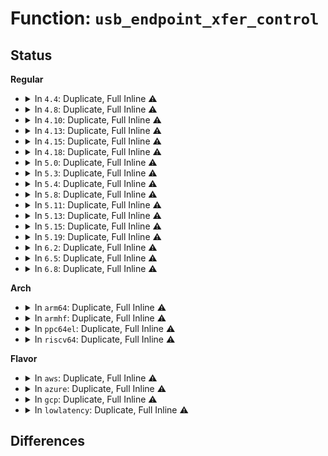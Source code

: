 # Function: <code>usb_endpoint_xfer_control</code>

## Status
<b>Regular</b>
<ul>
<li>
<details>
<summary>In <code>4.4</code>: Duplicate, Full Inline ⚠️</summary>

**Collision:** Static Duplication

**Inline:** Full

**Transformation:** False

**Instances:**

```
In drivers/usb/core/hcd.c (0)
Location: include/uapi/linux/usb/ch9.h:486
Inline: True
```
```
In drivers/usb/core/message.c (ffffffff816126f0)
Location: include/uapi/linux/usb/ch9.h:486
Inline: True
Inline callers:
  - drivers/usb/core/message.c:usb_enable_endpoint
```
```
In drivers/usb/core/config.c (0)
Location: include/uapi/linux/usb/ch9.h:486
Inline: True
```
```
In drivers/usb/core/endpoint.c (0)
Location: include/uapi/linux/usb/ch9.h:486
Inline: True
```
```
In drivers/usb/core/devio.c (0)
Location: include/uapi/linux/usb/ch9.h:486
Inline: True
```
```
In drivers/usb/host/xhci.c (0)
Location: include/uapi/linux/usb/ch9.h:486
Inline: True
```
```
In drivers/usb/host/xhci-mem.c (0)
Location: include/uapi/linux/usb/ch9.h:486
Inline: True
```
```
In drivers/usb/host/xhci-ring.c (0)
Location: include/uapi/linux/usb/ch9.h:486
Inline: True
```
</details>
</li>
<li>
<details>
<summary>In <code>4.8</code>: Duplicate, Full Inline ⚠️</summary>

**Collision:** Static Duplication

**Inline:** Full

**Transformation:** False

**Instances:**

```
In drivers/usb/core/hcd.c (0)
Location: include/uapi/linux/usb/ch9.h:509
Inline: True
```
```
In drivers/usb/core/message.c (ffffffff81672690)
Location: include/uapi/linux/usb/ch9.h:509
Inline: True
Inline callers:
  - drivers/usb/core/message.c:usb_enable_endpoint
```
```
In drivers/usb/core/config.c (0)
Location: include/uapi/linux/usb/ch9.h:509
Inline: True
```
```
In drivers/usb/core/endpoint.c (0)
Location: include/uapi/linux/usb/ch9.h:509
Inline: True
```
```
In drivers/usb/core/devio.c (0)
Location: include/uapi/linux/usb/ch9.h:509
Inline: True
```
```
In drivers/usb/host/xhci.c (0)
Location: include/uapi/linux/usb/ch9.h:509
Inline: True
```
```
In drivers/usb/host/xhci-mem.c (0)
Location: include/uapi/linux/usb/ch9.h:509
Inline: True
```
```
In drivers/usb/host/xhci-ring.c (0)
Location: include/uapi/linux/usb/ch9.h:509
Inline: True
```
</details>
</li>
<li>
<details>
<summary>In <code>4.10</code>: Duplicate, Full Inline ⚠️</summary>

**Collision:** Static Duplication

**Inline:** Full

**Transformation:** False

**Instances:**

```
In drivers/usb/core/hcd.c (0)
Location: include/uapi/linux/usb/ch9.h:515
Inline: True
```
```
In drivers/usb/core/message.c (ffffffff816a0340)
Location: include/uapi/linux/usb/ch9.h:515
Inline: True
Inline callers:
  - drivers/usb/core/message.c:usb_enable_endpoint
```
```
In drivers/usb/core/config.c (0)
Location: include/uapi/linux/usb/ch9.h:515
Inline: True
```
```
In drivers/usb/core/endpoint.c (0)
Location: include/uapi/linux/usb/ch9.h:515
Inline: True
```
```
In drivers/usb/core/devio.c (0)
Location: include/uapi/linux/usb/ch9.h:515
Inline: True
```
```
In drivers/usb/host/xhci.c (0)
Location: include/uapi/linux/usb/ch9.h:515
Inline: True
```
```
In drivers/usb/host/xhci-mem.c (0)
Location: include/uapi/linux/usb/ch9.h:515
Inline: True
```
```
In drivers/usb/host/xhci-ring.c (0)
Location: include/uapi/linux/usb/ch9.h:515
Inline: True
```
</details>
</li>
<li>
<details>
<summary>In <code>4.13</code>: Duplicate, Full Inline ⚠️</summary>

**Collision:** Static Duplication

**Inline:** Full

**Transformation:** False

**Instances:**

```
In drivers/usb/core/hcd.c (0)
Location: include/uapi/linux/usb/ch9.h:516
Inline: True
```
```
In drivers/usb/core/message.c (ffffffff816b5510)
Location: include/uapi/linux/usb/ch9.h:516
Inline: True
Inline callers:
  - drivers/usb/core/message.c:usb_enable_endpoint
```
```
In drivers/usb/core/config.c (0)
Location: include/uapi/linux/usb/ch9.h:516
Inline: True
```
```
In drivers/usb/core/endpoint.c (0)
Location: include/uapi/linux/usb/ch9.h:516
Inline: True
```
```
In drivers/usb/core/devio.c (0)
Location: include/uapi/linux/usb/ch9.h:516
Inline: True
```
```
In drivers/usb/host/xhci.c (0)
Location: include/uapi/linux/usb/ch9.h:516
Inline: True
```
```
In drivers/usb/host/xhci-mem.c (0)
Location: include/uapi/linux/usb/ch9.h:516
Inline: True
```
```
In drivers/usb/host/xhci-ring.c (0)
Location: include/uapi/linux/usb/ch9.h:516
Inline: True
```
</details>
</li>
<li>
<details>
<summary>In <code>4.15</code>: Duplicate, Full Inline ⚠️</summary>

**Collision:** Static Duplication

**Inline:** Full

**Transformation:** False

**Instances:**

```
In drivers/usb/core/hcd.c (0)
Location: include/uapi/linux/usb/ch9.h:521
Inline: True
```
```
In drivers/usb/core/message.c (ffffffff81720da0)
Location: include/uapi/linux/usb/ch9.h:521
Inline: True
Inline callers:
  - drivers/usb/core/message.c:usb_enable_endpoint
```
```
In drivers/usb/core/config.c (0)
Location: include/uapi/linux/usb/ch9.h:521
Inline: True
```
```
In drivers/usb/core/endpoint.c (0)
Location: include/uapi/linux/usb/ch9.h:521
Inline: True
```
```
In drivers/usb/core/devio.c (0)
Location: include/uapi/linux/usb/ch9.h:521
Inline: True
```
```
In drivers/usb/host/xhci.c (0)
Location: include/uapi/linux/usb/ch9.h:521
Inline: True
```
```
In drivers/usb/host/xhci-mem.c (0)
Location: include/uapi/linux/usb/ch9.h:521
Inline: True
```
```
In drivers/usb/host/xhci-ring.c (0)
Location: include/uapi/linux/usb/ch9.h:521
Inline: True
```
</details>
</li>
<li>
<details>
<summary>In <code>4.18</code>: Duplicate, Full Inline ⚠️</summary>

**Collision:** Static Duplication

**Inline:** Full

**Transformation:** False

**Instances:**

```
In drivers/usb/core/hcd.c (0)
Location: include/uapi/linux/usb/ch9.h:521
Inline: True
```
```
In drivers/usb/core/message.c (ffffffff8175fbb7)
Location: include/uapi/linux/usb/ch9.h:521
Inline: True
Inline callers:
  - drivers/usb/core/message.c:usb_enable_endpoint
```
```
In drivers/usb/core/config.c (0)
Location: include/uapi/linux/usb/ch9.h:521
Inline: True
```
```
In drivers/usb/core/endpoint.c (0)
Location: include/uapi/linux/usb/ch9.h:521
Inline: True
```
```
In drivers/usb/core/devio.c (0)
Location: include/uapi/linux/usb/ch9.h:521
Inline: True
```
```
In drivers/usb/host/xhci.c (0)
Location: include/uapi/linux/usb/ch9.h:521
Inline: True
```
```
In drivers/usb/host/xhci-mem.c (0)
Location: include/uapi/linux/usb/ch9.h:521
Inline: True
```
```
In drivers/usb/host/xhci-ring.c (0)
Location: include/uapi/linux/usb/ch9.h:521
Inline: True
```
</details>
</li>
<li>
<details>
<summary>In <code>5.0</code>: Duplicate, Full Inline ⚠️</summary>

**Collision:** Static Duplication

**Inline:** Full

**Transformation:** False

**Instances:**

```
In drivers/usb/core/hcd.c (0)
Location: include/uapi/linux/usb/ch9.h:521
Inline: True
```
```
In drivers/usb/core/message.c (ffffffff81784177)
Location: include/uapi/linux/usb/ch9.h:521
Inline: True
Inline callers:
  - drivers/usb/core/message.c:usb_enable_endpoint
```
```
In drivers/usb/core/config.c (0)
Location: include/uapi/linux/usb/ch9.h:521
Inline: True
```
```
In drivers/usb/core/endpoint.c (0)
Location: include/uapi/linux/usb/ch9.h:521
Inline: True
```
```
In drivers/usb/core/devio.c (0)
Location: include/uapi/linux/usb/ch9.h:521
Inline: True
```
```
In drivers/usb/host/xhci.c (0)
Location: include/uapi/linux/usb/ch9.h:521
Inline: True
```
```
In drivers/usb/host/xhci-mem.c (0)
Location: include/uapi/linux/usb/ch9.h:521
Inline: True
```
```
In drivers/usb/host/xhci-ring.c (0)
Location: include/uapi/linux/usb/ch9.h:521
Inline: True
```
</details>
</li>
<li>
<details>
<summary>In <code>5.3</code>: Duplicate, Full Inline ⚠️</summary>

**Collision:** Static Duplication

**Inline:** Full

**Transformation:** False

**Instances:**

```
In drivers/usb/core/hcd.c (0)
Location: include/uapi/linux/usb/ch9.h:521
Inline: True
```
```
In drivers/usb/core/message.c (ffffffff817c24b7)
Location: include/uapi/linux/usb/ch9.h:521
Inline: True
Inline callers:
  - drivers/usb/core/message.c:usb_enable_endpoint
```
```
In drivers/usb/core/config.c (0)
Location: include/uapi/linux/usb/ch9.h:521
Inline: True
```
```
In drivers/usb/core/endpoint.c (0)
Location: include/uapi/linux/usb/ch9.h:521
Inline: True
```
```
In drivers/usb/core/devio.c (0)
Location: include/uapi/linux/usb/ch9.h:521
Inline: True
```
```
In drivers/usb/host/xhci.c (0)
Location: include/uapi/linux/usb/ch9.h:521
Inline: True
```
```
In drivers/usb/host/xhci-mem.c (0)
Location: include/uapi/linux/usb/ch9.h:521
Inline: True
```
```
In drivers/usb/host/xhci-ring.c (0)
Location: include/uapi/linux/usb/ch9.h:521
Inline: True
```
</details>
</li>
<li>
<details>
<summary>In <code>5.4</code>: Duplicate, Full Inline ⚠️</summary>

**Collision:** Static Duplication

**Inline:** Full

**Transformation:** False

**Instances:**

```
In drivers/usb/core/hcd.c (0)
Location: include/uapi/linux/usb/ch9.h:521
Inline: True
```
```
In drivers/usb/core/message.c (ffffffff817f2e37)
Location: include/uapi/linux/usb/ch9.h:521
Inline: True
Inline callers:
  - drivers/usb/core/message.c:usb_enable_endpoint
```
```
In drivers/usb/core/config.c (0)
Location: include/uapi/linux/usb/ch9.h:521
Inline: True
```
```
In drivers/usb/core/endpoint.c (0)
Location: include/uapi/linux/usb/ch9.h:521
Inline: True
```
```
In drivers/usb/core/devio.c (0)
Location: include/uapi/linux/usb/ch9.h:521
Inline: True
```
```
In drivers/usb/host/xhci.c (0)
Location: include/uapi/linux/usb/ch9.h:521
Inline: True
```
```
In drivers/usb/host/xhci-mem.c (0)
Location: include/uapi/linux/usb/ch9.h:521
Inline: True
```
```
In drivers/usb/host/xhci-ring.c (0)
Location: include/uapi/linux/usb/ch9.h:521
Inline: True
```
</details>
</li>
<li>
<details>
<summary>In <code>5.8</code>: Duplicate, Full Inline ⚠️</summary>

**Collision:** Static Duplication

**Inline:** Full

**Transformation:** False

**Instances:**

```
In drivers/usb/core/hcd.c (ffffffff818be774)
Location: include/uapi/linux/usb/ch9.h:521
Inline: True
Inline callers:
  - drivers/usb/core/hcd.c:usb_hcd_reset_endpoint
  - drivers/usb/core/hcd.c:usb_hcd_map_urb_for_dma
```
```
In drivers/usb/core/message.c (ffffffff818c2983)
Location: include/uapi/linux/usb/ch9.h:521
Inline: True
Inline callers:
  - drivers/usb/core/message.c:usb_enable_interface
```
```
In drivers/usb/core/config.c (ffffffff818c617d)
Location: include/uapi/linux/usb/ch9.h:521
Inline: True
Inline callers:
  - drivers/usb/core/config.c:config_endpoint_is_duplicate
  - drivers/usb/core/config.c:config_endpoint_is_duplicate
  - drivers/usb/core/config.c:usb_parse_ss_endpoint_companion
  - drivers/usb/core/config.c:usb_parse_ss_endpoint_companion
```
```
In drivers/usb/core/endpoint.c (ffffffff818ca5e7)
Location: include/uapi/linux/usb/ch9.h:521
Inline: True
Inline callers:
  - drivers/usb/core/endpoint.c:direction_show
```
```
In drivers/usb/core/devio.c (ffffffff818cc96d)
Location: include/uapi/linux/usb/ch9.h:521
Inline: True
Inline callers:
  - drivers/usb/core/devio.c:proc_do_submiturb
```
```
In drivers/usb/host/xhci.c (ffffffff819058dc)
Location: include/uapi/linux/usb/ch9.h:521
Inline: True
Inline callers:
  - drivers/usb/host/xhci.c:xhci_clear_tt_buffer_complete
  - drivers/usb/host/xhci.c:xhci_free_streams
  - drivers/usb/host/xhci.c:xhci_free_streams
  - drivers/usb/host/xhci.c:xhci_free_streams
  - drivers/usb/host/xhci.c:xhci_alloc_streams
  - drivers/usb/host/xhci.c:xhci_alloc_streams
  - drivers/usb/host/xhci.c:xhci_alloc_streams
  - drivers/usb/host/xhci.c:xhci_alloc_streams
  - drivers/usb/host/xhci.c:xhci_alloc_streams
  - drivers/usb/host/xhci.c:xhci_calculate_streams_and_bitmask
  - drivers/usb/host/xhci.c:xhci_calculate_streams_and_bitmask
  - drivers/usb/host/xhci.c:xhci_endpoint_reset
  - drivers/usb/host/xhci.c:xhci_endpoint_disable
  - drivers/usb/host/xhci.c:xhci_urb_dequeue
  - drivers/usb/host/xhci.c:xhci_urb_enqueue
  - drivers/usb/host/xhci.c:xhci_urb_enqueue
```
```
In drivers/usb/host/xhci-mem.c (0)
Location: include/uapi/linux/usb/ch9.h:521
Inline: True
```
```
In drivers/usb/host/xhci-ring.c (ffffffff81914550)
Location: include/uapi/linux/usb/ch9.h:521
Inline: True
Inline callers:
  - drivers/usb/host/xhci-ring.c:handle_tx_event
```
</details>
</li>
<li>
<details>
<summary>In <code>5.11</code>: Duplicate, Full Inline ⚠️</summary>

**Collision:** Static Duplication

**Inline:** Full

**Transformation:** False

**Instances:**

```
In drivers/usb/core/hcd.c (ffffffff818cb374)
Location: include/uapi/linux/usb/ch9.h:528
Inline: True
Inline callers:
  - drivers/usb/core/hcd.c:usb_hcd_reset_endpoint
  - drivers/usb/core/hcd.c:usb_hcd_map_urb_for_dma
```
```
In drivers/usb/core/message.c (ffffffff818ceca3)
Location: include/uapi/linux/usb/ch9.h:528
Inline: True
Inline callers:
  - drivers/usb/core/message.c:usb_enable_interface
```
```
In drivers/usb/core/config.c (ffffffff818d1ddd)
Location: include/uapi/linux/usb/ch9.h:528
Inline: True
Inline callers:
  - drivers/usb/core/config.c:config_endpoint_is_duplicate
  - drivers/usb/core/config.c:config_endpoint_is_duplicate
  - drivers/usb/core/config.c:usb_parse_ss_endpoint_companion
  - drivers/usb/core/config.c:usb_parse_ss_endpoint_companion
```
```
In drivers/usb/core/endpoint.c (ffffffff818d56f7)
Location: include/uapi/linux/usb/ch9.h:528
Inline: True
Inline callers:
  - drivers/usb/core/endpoint.c:direction_show
```
```
In drivers/usb/core/devio.c (ffffffff818d7b4f)
Location: include/uapi/linux/usb/ch9.h:528
Inline: True
Inline callers:
  - drivers/usb/core/devio.c:proc_do_submiturb
```
```
In drivers/usb/host/xhci.c (ffffffff8190e0dc)
Location: include/uapi/linux/usb/ch9.h:528
Inline: True
Inline callers:
  - drivers/usb/host/xhci.c:xhci_clear_tt_buffer_complete
  - drivers/usb/host/xhci.c:xhci_free_streams
  - drivers/usb/host/xhci.c:xhci_free_streams
  - drivers/usb/host/xhci.c:xhci_free_streams
  - drivers/usb/host/xhci.c:xhci_alloc_streams
  - drivers/usb/host/xhci.c:xhci_alloc_streams
  - drivers/usb/host/xhci.c:xhci_alloc_streams
  - drivers/usb/host/xhci.c:xhci_alloc_streams
  - drivers/usb/host/xhci.c:xhci_alloc_streams
  - drivers/usb/host/xhci.c:xhci_alloc_streams
  - drivers/usb/host/xhci.c:xhci_calculate_streams_and_bitmask
  - drivers/usb/host/xhci.c:xhci_calculate_streams_and_bitmask
  - drivers/usb/host/xhci.c:xhci_endpoint_reset
  - drivers/usb/host/xhci.c:xhci_endpoint_disable
  - drivers/usb/host/xhci.c:xhci_urb_dequeue
  - drivers/usb/host/xhci.c:xhci_urb_enqueue
  - drivers/usb/host/xhci.c:xhci_urb_enqueue
```
```
In drivers/usb/host/xhci-mem.c (0)
Location: include/uapi/linux/usb/ch9.h:528
Inline: True
```
```
In drivers/usb/host/xhci-ring.c (ffffffff8191bb6e)
Location: include/uapi/linux/usb/ch9.h:528
Inline: True
Inline callers:
  - drivers/usb/host/xhci-ring.c:handle_tx_event
```
</details>
</li>
<li>
<details>
<summary>In <code>5.13</code>: Duplicate, Full Inline ⚠️</summary>

**Collision:** Static Duplication

**Inline:** Full

**Transformation:** False

**Instances:**

```
In drivers/usb/core/hcd.c (ffffffff818ae994)
Location: include/uapi/linux/usb/ch9.h:528
Inline: True
Inline callers:
  - drivers/usb/core/hcd.c:usb_hcd_reset_endpoint
  - drivers/usb/core/hcd.c:usb_hcd_map_urb_for_dma
```
```
In drivers/usb/core/message.c (ffffffff818b22d4)
Location: include/uapi/linux/usb/ch9.h:528
Inline: True
Inline callers:
  - drivers/usb/core/message.c:usb_enable_interface
```
```
In drivers/usb/core/config.c (ffffffff818b56f5)
Location: include/uapi/linux/usb/ch9.h:528
Inline: True
Inline callers:
  - drivers/usb/core/config.c:usb_parse_endpoint
  - drivers/usb/core/config.c:usb_parse_endpoint
  - drivers/usb/core/config.c:usb_parse_ss_endpoint_companion
  - drivers/usb/core/config.c:usb_parse_ss_endpoint_companion
```
```
In drivers/usb/core/endpoint.c (ffffffff818b8cb7)
Location: include/uapi/linux/usb/ch9.h:528
Inline: True
Inline callers:
  - drivers/usb/core/endpoint.c:direction_show
```
```
In drivers/usb/core/devio.c (ffffffff818baa5a)
Location: include/uapi/linux/usb/ch9.h:528
Inline: True
Inline callers:
  - drivers/usb/core/devio.c:proc_do_submiturb
```
```
In drivers/usb/host/xhci.c (ffffffff818f15dc)
Location: include/uapi/linux/usb/ch9.h:528
Inline: True
Inline callers:
  - drivers/usb/host/xhci.c:xhci_clear_tt_buffer_complete
  - drivers/usb/host/xhci.c:xhci_free_streams
  - drivers/usb/host/xhci.c:xhci_free_streams
  - drivers/usb/host/xhci.c:xhci_free_streams
  - drivers/usb/host/xhci.c:xhci_free_streams
  - drivers/usb/host/xhci.c:xhci_alloc_streams
  - drivers/usb/host/xhci.c:xhci_alloc_streams
  - drivers/usb/host/xhci.c:xhci_alloc_streams
  - drivers/usb/host/xhci.c:xhci_alloc_streams
  - drivers/usb/host/xhci.c:xhci_alloc_streams
  - drivers/usb/host/xhci.c:xhci_alloc_streams
  - drivers/usb/host/xhci.c:xhci_endpoint_reset
  - drivers/usb/host/xhci.c:xhci_endpoint_disable
  - drivers/usb/host/xhci.c:xhci_urb_dequeue
  - drivers/usb/host/xhci.c:xhci_urb_enqueue
  - drivers/usb/host/xhci.c:xhci_urb_enqueue
```
```
In drivers/usb/host/xhci-mem.c (0)
Location: include/uapi/linux/usb/ch9.h:528
Inline: True
```
```
In drivers/usb/host/xhci-ring.c (ffffffff818ff29a)
Location: include/uapi/linux/usb/ch9.h:528
Inline: True
Inline callers:
  - drivers/usb/host/xhci-ring.c:handle_tx_event
```
</details>
</li>
<li>
<details>
<summary>In <code>5.15</code>: Duplicate, Full Inline ⚠️</summary>

**Collision:** Static Duplication

**Inline:** Full

**Transformation:** False

**Instances:**

```
In drivers/usb/core/hcd.c (ffffffff81943af3)
Location: include/uapi/linux/usb/ch9.h:528
Inline: True
Inline callers:
  - drivers/usb/core/hcd.c:usb_hcd_reset_endpoint
  - drivers/usb/core/hcd.c:usb_hcd_map_urb_for_dma
```
```
In drivers/usb/core/message.c (ffffffff819475c4)
Location: include/uapi/linux/usb/ch9.h:528
Inline: True
Inline callers:
  - drivers/usb/core/message.c:usb_enable_interface
```
```
In drivers/usb/core/config.c (ffffffff8194acde)
Location: include/uapi/linux/usb/ch9.h:528
Inline: True
Inline callers:
  - drivers/usb/core/config.c:usb_parse_endpoint
  - drivers/usb/core/config.c:usb_parse_endpoint
  - drivers/usb/core/config.c:usb_parse_ss_endpoint_companion
  - drivers/usb/core/config.c:usb_parse_ss_endpoint_companion
```
```
In drivers/usb/core/endpoint.c (ffffffff8194e777)
Location: include/uapi/linux/usb/ch9.h:528
Inline: True
Inline callers:
  - drivers/usb/core/endpoint.c:direction_show
```
```
In drivers/usb/core/devio.c (ffffffff819511da)
Location: include/uapi/linux/usb/ch9.h:528
Inline: True
Inline callers:
  - drivers/usb/core/devio.c:proc_do_submiturb
```
```
In drivers/usb/host/xhci.c (ffffffff8198e52f)
Location: include/uapi/linux/usb/ch9.h:528
Inline: True
Inline callers:
  - drivers/usb/host/xhci.c:xhci_clear_tt_buffer_complete
  - drivers/usb/host/xhci.c:xhci_free_streams
  - drivers/usb/host/xhci.c:xhci_free_streams
  - drivers/usb/host/xhci.c:xhci_free_streams
  - drivers/usb/host/xhci.c:xhci_free_streams
  - drivers/usb/host/xhci.c:xhci_alloc_streams
  - drivers/usb/host/xhci.c:xhci_alloc_streams
  - drivers/usb/host/xhci.c:xhci_alloc_streams
  - drivers/usb/host/xhci.c:xhci_alloc_streams
  - drivers/usb/host/xhci.c:xhci_alloc_streams
  - drivers/usb/host/xhci.c:xhci_alloc_streams
  - drivers/usb/host/xhci.c:xhci_endpoint_reset
  - drivers/usb/host/xhci.c:xhci_endpoint_reset
  - drivers/usb/host/xhci.c:xhci_endpoint_disable
  - drivers/usb/host/xhci.c:xhci_urb_dequeue
  - drivers/usb/host/xhci.c:xhci_urb_enqueue
  - drivers/usb/host/xhci.c:xhci_urb_enqueue
```
```
In drivers/usb/host/xhci-mem.c (ffffffff819983c5)
Location: include/uapi/linux/usb/ch9.h:528
Inline: True
Inline callers:
  - drivers/usb/host/xhci-mem.c:xhci_endpoint_init
```
```
In drivers/usb/host/xhci-ring.c (ffffffff8199e928)
Location: include/uapi/linux/usb/ch9.h:528
Inline: True
Inline callers:
  - drivers/usb/host/xhci-ring.c:handle_tx_event
```
</details>
</li>
<li>
<details>
<summary>In <code>5.19</code>: Duplicate, Full Inline ⚠️</summary>

**Collision:** Static Duplication

**Inline:** Full

**Transformation:** False

**Instances:**

```
In drivers/usb/core/hcd.c (ffffffff81a9bf84)
Location: include/uapi/linux/usb/ch9.h:528
Inline: True
Inline callers:
  - drivers/usb/core/hcd.c:usb_hcd_reset_endpoint
  - drivers/usb/core/hcd.c:usb_hcd_map_urb_for_dma
```
```
In drivers/usb/core/message.c (ffffffff81a9ff04)
Location: include/uapi/linux/usb/ch9.h:528
Inline: True
Inline callers:
  - drivers/usb/core/message.c:usb_enable_interface
```
```
In drivers/usb/core/config.c (ffffffff81aa3a57)
Location: include/uapi/linux/usb/ch9.h:528
Inline: True
Inline callers:
  - drivers/usb/core/config.c:usb_parse_endpoint
  - drivers/usb/core/config.c:usb_parse_endpoint
  - drivers/usb/core/config.c:usb_parse_ss_endpoint_companion
  - drivers/usb/core/config.c:usb_parse_ss_endpoint_companion
```
```
In drivers/usb/core/endpoint.c (ffffffff81aa7767)
Location: include/uapi/linux/usb/ch9.h:528
Inline: True
Inline callers:
  - drivers/usb/core/endpoint.c:direction_show
```
```
In drivers/usb/core/devio.c (ffffffff81aaa48e)
Location: include/uapi/linux/usb/ch9.h:528
Inline: True
Inline callers:
  - drivers/usb/core/devio.c:proc_do_submiturb
```
```
In drivers/usb/host/xhci.c (ffffffff81aea97f)
Location: include/uapi/linux/usb/ch9.h:528
Inline: True
Inline callers:
  - drivers/usb/host/xhci.c:xhci_clear_tt_buffer_complete
  - drivers/usb/host/xhci.c:xhci_free_streams
  - drivers/usb/host/xhci.c:xhci_free_streams
  - drivers/usb/host/xhci.c:xhci_free_streams
  - drivers/usb/host/xhci.c:xhci_free_streams
  - drivers/usb/host/xhci.c:xhci_alloc_streams
  - drivers/usb/host/xhci.c:xhci_alloc_streams
  - drivers/usb/host/xhci.c:xhci_alloc_streams
  - drivers/usb/host/xhci.c:xhci_alloc_streams
  - drivers/usb/host/xhci.c:xhci_alloc_streams
  - drivers/usb/host/xhci.c:xhci_alloc_streams
  - drivers/usb/host/xhci.c:xhci_endpoint_reset
  - drivers/usb/host/xhci.c:xhci_endpoint_reset
  - drivers/usb/host/xhci.c:xhci_endpoint_disable
  - drivers/usb/host/xhci.c:xhci_urb_dequeue
  - drivers/usb/host/xhci.c:xhci_urb_enqueue
  - drivers/usb/host/xhci.c:xhci_urb_enqueue
```
```
In drivers/usb/host/xhci-mem.c (0)
Location: include/uapi/linux/usb/ch9.h:528
Inline: True
```
```
In drivers/usb/host/xhci-ring.c (ffffffff81afbb64)
Location: include/uapi/linux/usb/ch9.h:528
Inline: True
Inline callers:
  - drivers/usb/host/xhci-ring.c:handle_tx_event
```
</details>
</li>
<li>
<details>
<summary>In <code>6.2</code>: Duplicate, Full Inline ⚠️</summary>

**Collision:** Static Duplication

**Inline:** Full

**Transformation:** False

**Instances:**

```
In drivers/usb/core/hcd.c (ffffffff81c20e24)
Location: include/uapi/linux/usb/ch9.h:528
Inline: True
Inline callers:
  - drivers/usb/core/hcd.c:usb_hcd_reset_endpoint
  - drivers/usb/core/hcd.c:usb_hcd_map_urb_for_dma
```
```
In drivers/usb/core/message.c (ffffffff81c25344)
Location: include/uapi/linux/usb/ch9.h:528
Inline: True
Inline callers:
  - drivers/usb/core/message.c:usb_enable_interface
```
```
In drivers/usb/core/config.c (ffffffff81c298f8)
Location: include/uapi/linux/usb/ch9.h:528
Inline: True
Inline callers:
  - drivers/usb/core/config.c:usb_parse_endpoint
  - drivers/usb/core/config.c:usb_parse_endpoint
  - drivers/usb/core/config.c:usb_parse_ss_endpoint_companion
  - drivers/usb/core/config.c:usb_parse_ss_endpoint_companion
```
```
In drivers/usb/core/endpoint.c (ffffffff81c2e637)
Location: include/uapi/linux/usb/ch9.h:528
Inline: True
Inline callers:
  - drivers/usb/core/endpoint.c:direction_show
```
```
In drivers/usb/core/devio.c (ffffffff81c3189a)
Location: include/uapi/linux/usb/ch9.h:528
Inline: True
Inline callers:
  - drivers/usb/core/devio.c:proc_do_submiturb
```
```
In drivers/usb/host/xhci.c (ffffffff81c76dcf)
Location: include/uapi/linux/usb/ch9.h:528
Inline: True
Inline callers:
  - drivers/usb/host/xhci.c:xhci_clear_tt_buffer_complete
  - drivers/usb/host/xhci.c:xhci_free_streams
  - drivers/usb/host/xhci.c:xhci_free_streams
  - drivers/usb/host/xhci.c:xhci_free_streams
  - drivers/usb/host/xhci.c:xhci_free_streams
  - drivers/usb/host/xhci.c:xhci_alloc_streams
  - drivers/usb/host/xhci.c:xhci_alloc_streams
  - drivers/usb/host/xhci.c:xhci_alloc_streams
  - drivers/usb/host/xhci.c:xhci_alloc_streams
  - drivers/usb/host/xhci.c:xhci_alloc_streams
  - drivers/usb/host/xhci.c:xhci_alloc_streams
  - drivers/usb/host/xhci.c:xhci_endpoint_reset
  - drivers/usb/host/xhci.c:xhci_endpoint_reset
  - drivers/usb/host/xhci.c:xhci_endpoint_disable
  - drivers/usb/host/xhci.c:xhci_urb_dequeue
  - drivers/usb/host/xhci.c:xhci_urb_enqueue
  - drivers/usb/host/xhci.c:xhci_urb_enqueue
```
```
In drivers/usb/host/xhci-mem.c (0)
Location: include/uapi/linux/usb/ch9.h:528
Inline: True
```
```
In drivers/usb/host/xhci-ring.c (ffffffff81c8a400)
Location: include/uapi/linux/usb/ch9.h:528
Inline: True
Inline callers:
  - drivers/usb/host/xhci-ring.c:handle_tx_event
```
</details>
</li>
<li>
<details>
<summary>In <code>6.5</code>: Duplicate, Full Inline ⚠️</summary>

**Collision:** Static Duplication

**Inline:** Full

**Transformation:** False

**Instances:**

```
In drivers/usb/core/hcd.c (ffffffff81c87da4)
Location: include/uapi/linux/usb/ch9.h:531
Inline: True
Inline callers:
  - drivers/usb/core/hcd.c:usb_hcd_reset_endpoint
  - drivers/usb/core/hcd.c:usb_hcd_map_urb_for_dma
```
```
In drivers/usb/core/message.c (ffffffff81c8c2d1)
Location: include/uapi/linux/usb/ch9.h:531
Inline: True
Inline callers:
  - drivers/usb/core/message.c:usb_enable_interface
```
```
In drivers/usb/core/config.c (ffffffff81c9084b)
Location: include/uapi/linux/usb/ch9.h:531
Inline: True
Inline callers:
  - drivers/usb/core/config.c:usb_parse_endpoint
  - drivers/usb/core/config.c:usb_parse_endpoint
  - drivers/usb/core/config.c:usb_parse_ss_endpoint_companion
  - drivers/usb/core/config.c:usb_parse_ss_endpoint_companion
```
```
In drivers/usb/core/endpoint.c (ffffffff81c95897)
Location: include/uapi/linux/usb/ch9.h:531
Inline: True
Inline callers:
  - drivers/usb/core/endpoint.c:direction_show
```
```
In drivers/usb/core/devio.c (ffffffff81c98af6)
Location: include/uapi/linux/usb/ch9.h:531
Inline: True
Inline callers:
  - drivers/usb/core/devio.c:proc_do_submiturb
```
```
In drivers/usb/host/xhci.c (ffffffff81cddeaf)
Location: include/uapi/linux/usb/ch9.h:531
Inline: True
Inline callers:
  - drivers/usb/host/xhci.c:xhci_clear_tt_buffer_complete
  - drivers/usb/host/xhci.c:xhci_free_streams
  - drivers/usb/host/xhci.c:xhci_free_streams
  - drivers/usb/host/xhci.c:xhci_free_streams
  - drivers/usb/host/xhci.c:xhci_free_streams
  - drivers/usb/host/xhci.c:xhci_alloc_streams
  - drivers/usb/host/xhci.c:xhci_alloc_streams
  - drivers/usb/host/xhci.c:xhci_alloc_streams
  - drivers/usb/host/xhci.c:xhci_alloc_streams
  - drivers/usb/host/xhci.c:xhci_alloc_streams
  - drivers/usb/host/xhci.c:xhci_alloc_streams
  - drivers/usb/host/xhci.c:xhci_endpoint_reset
  - drivers/usb/host/xhci.c:xhci_endpoint_reset
  - drivers/usb/host/xhci.c:xhci_endpoint_disable
  - drivers/usb/host/xhci.c:xhci_urb_dequeue
  - drivers/usb/host/xhci.c:xhci_urb_enqueue
  - drivers/usb/host/xhci.c:xhci_urb_enqueue
```
```
In drivers/usb/host/xhci-mem.c (0)
Location: include/uapi/linux/usb/ch9.h:531
Inline: True
```
```
In drivers/usb/host/xhci-ring.c (ffffffff81cf10ad)
Location: include/uapi/linux/usb/ch9.h:531
Inline: True
Inline callers:
  - drivers/usb/host/xhci-ring.c:handle_tx_event
```
</details>
</li>
<li>
<details>
<summary>In <code>6.8</code>: Duplicate, Full Inline ⚠️</summary>

**Collision:** Static Duplication

**Inline:** Full

**Transformation:** False

**Instances:**

```
In drivers/usb/core/hcd.c (ffffffff81d3c7f4)
Location: include/uapi/linux/usb/ch9.h:528
Inline: True
Inline callers:
  - drivers/usb/core/hcd.c:usb_hcd_reset_endpoint
  - drivers/usb/core/hcd.c:usb_hcd_map_urb_for_dma
```
```
In drivers/usb/core/message.c (ffffffff81d40db1)
Location: include/uapi/linux/usb/ch9.h:528
Inline: True
Inline callers:
  - drivers/usb/core/message.c:usb_enable_interface
```
```
In drivers/usb/core/config.c (ffffffff81d453fb)
Location: include/uapi/linux/usb/ch9.h:528
Inline: True
Inline callers:
  - drivers/usb/core/config.c:usb_parse_endpoint
  - drivers/usb/core/config.c:usb_parse_endpoint
  - drivers/usb/core/config.c:usb_parse_ss_endpoint_companion
  - drivers/usb/core/config.c:usb_parse_ss_endpoint_companion
```
```
In drivers/usb/core/endpoint.c (ffffffff81d4a357)
Location: include/uapi/linux/usb/ch9.h:528
Inline: True
Inline callers:
  - drivers/usb/core/endpoint.c:direction_show
```
```
In drivers/usb/core/devio.c (ffffffff81d4d637)
Location: include/uapi/linux/usb/ch9.h:528
Inline: True
Inline callers:
  - drivers/usb/core/devio.c:proc_do_submiturb
```
```
In drivers/usb/host/xhci.c (ffffffff81d92ebf)
Location: include/uapi/linux/usb/ch9.h:528
Inline: True
Inline callers:
  - drivers/usb/host/xhci.c:xhci_clear_tt_buffer_complete
  - drivers/usb/host/xhci.c:xhci_free_streams
  - drivers/usb/host/xhci.c:xhci_free_streams
  - drivers/usb/host/xhci.c:xhci_free_streams
  - drivers/usb/host/xhci.c:xhci_free_streams
  - drivers/usb/host/xhci.c:xhci_alloc_streams
  - drivers/usb/host/xhci.c:xhci_alloc_streams
  - drivers/usb/host/xhci.c:xhci_alloc_streams
  - drivers/usb/host/xhci.c:xhci_alloc_streams
  - drivers/usb/host/xhci.c:xhci_alloc_streams
  - drivers/usb/host/xhci.c:xhci_alloc_streams
  - drivers/usb/host/xhci.c:xhci_endpoint_reset
  - drivers/usb/host/xhci.c:xhci_endpoint_reset
  - drivers/usb/host/xhci.c:xhci_endpoint_disable
  - drivers/usb/host/xhci.c:xhci_urb_dequeue
  - drivers/usb/host/xhci.c:xhci_urb_enqueue
```
```
In drivers/usb/host/xhci-mem.c (0)
Location: include/uapi/linux/usb/ch9.h:528
Inline: True
```
```
In drivers/usb/host/xhci-ring.c (ffffffff81da69f3)
Location: include/uapi/linux/usb/ch9.h:528
Inline: True
```
</details>
</li>
</ul>
<b>Arch</b>
<ul>
<li>
<details>
<summary>In <code>arm64</code>: Duplicate, Full Inline ⚠️</summary>

**Collision:** Static Duplication

**Inline:** Full

**Transformation:** False

**Instances:**

```
In drivers/usb/core/hcd.c (0)
Location: include/uapi/linux/usb/ch9.h:521
Inline: True
```
```
In drivers/usb/core/message.c (ffff800010a2384c)
Location: include/uapi/linux/usb/ch9.h:521
Inline: True
Inline callers:
  - drivers/usb/core/message.c:usb_enable_endpoint
```
```
In drivers/usb/core/config.c (0)
Location: include/uapi/linux/usb/ch9.h:521
Inline: True
```
```
In drivers/usb/core/endpoint.c (0)
Location: include/uapi/linux/usb/ch9.h:521
Inline: True
```
```
In drivers/usb/core/devio.c (0)
Location: include/uapi/linux/usb/ch9.h:521
Inline: True
```
```
In drivers/usb/host/xhci.c (0)
Location: include/uapi/linux/usb/ch9.h:521
Inline: True
```
```
In drivers/usb/host/xhci-mem.c (0)
Location: include/uapi/linux/usb/ch9.h:521
Inline: True
```
```
In drivers/usb/host/xhci-ring.c (0)
Location: include/uapi/linux/usb/ch9.h:521
Inline: True
```
```
In drivers/usb/host/xhci-mtk-sch.c (0)
Location: include/uapi/linux/usb/ch9.h:521
Inline: True
```
</details>
</li>
<li>
<details>
<summary>In <code>armhf</code>: Duplicate, Full Inline ⚠️</summary>

**Collision:** Static Duplication

**Inline:** Full

**Transformation:** False

**Instances:**

```
In drivers/usb/core/hcd.c (c0af65d8)
Location: include/uapi/linux/usb/ch9.h:521
Inline: True
Inline callers:
  - drivers/usb/core/hcd.c:usb_hcd_reset_endpoint
  - drivers/usb/core/hcd.c:usb_hcd_map_urb_for_dma
```
```
In drivers/usb/core/message.c (c0af9e40)
Location: include/uapi/linux/usb/ch9.h:521
Inline: True
Inline callers:
  - drivers/usb/core/message.c:usb_enable_endpoint
```
```
In drivers/usb/core/config.c (c0afd378)
Location: include/uapi/linux/usb/ch9.h:521
Inline: True
Inline callers:
  - drivers/usb/core/config.c:usb_parse_endpoint
  - drivers/usb/core/config.c:usb_parse_endpoint
  - drivers/usb/core/config.c:usb_parse_endpoint
```
```
In drivers/usb/core/endpoint.c (c0b012e4)
Location: include/uapi/linux/usb/ch9.h:521
Inline: True
Inline callers:
  - drivers/usb/core/endpoint.c:direction_show
```
```
In drivers/usb/core/devio.c (c0b04818)
Location: include/uapi/linux/usb/ch9.h:521
Inline: True
Inline callers:
  - drivers/usb/core/devio.c:proc_do_submiturb
```
```
In drivers/usb/host/xhci.c (c0b4302c)
Location: include/uapi/linux/usb/ch9.h:521
Inline: True
Inline callers:
  - drivers/usb/host/xhci.c:xhci_clear_tt_buffer_complete
  - drivers/usb/host/xhci.c:xhci_free_streams
  - drivers/usb/host/xhci.c:xhci_free_streams
  - drivers/usb/host/xhci.c:xhci_free_streams
  - drivers/usb/host/xhci.c:xhci_free_streams
  - drivers/usb/host/xhci.c:xhci_alloc_streams
  - drivers/usb/host/xhci.c:xhci_alloc_streams
  - drivers/usb/host/xhci.c:xhci_alloc_streams
  - drivers/usb/host/xhci.c:xhci_alloc_streams
  - drivers/usb/host/xhci.c:xhci_alloc_streams
  - drivers/usb/host/xhci.c:xhci_alloc_streams
  - drivers/usb/host/xhci.c:xhci_endpoint_reset
  - drivers/usb/host/xhci.c:xhci_endpoint_disable
  - drivers/usb/host/xhci.c:xhci_urb_dequeue
  - drivers/usb/host/xhci.c:xhci_urb_enqueue
  - drivers/usb/host/xhci.c:xhci_urb_enqueue
  - drivers/usb/host/xhci.c:xhci_get_endpoint_flag
```
```
In drivers/usb/host/xhci-mem.c (0)
Location: include/uapi/linux/usb/ch9.h:521
Inline: True
```
```
In drivers/usb/host/xhci-ring.c (c0b5527c)
Location: include/uapi/linux/usb/ch9.h:521
Inline: True
Inline callers:
  - drivers/usb/host/xhci-ring.c:handle_tx_event
```
```
In drivers/usb/host/xhci-mtk-sch.c (c0b5fe4c)
Location: include/uapi/linux/usb/ch9.h:521
Inline: True
Inline callers:
  - drivers/usb/host/xhci-mtk-sch.c:xhci_mtk_drop_ep_quirk
  - drivers/usb/host/xhci-mtk-sch.c:xhci_mtk_add_ep_quirk
```
</details>
</li>
<li>
<details>
<summary>In <code>ppc64el</code>: Duplicate, Full Inline ⚠️</summary>

**Collision:** Static Duplication

**Inline:** Full

**Transformation:** False

**Instances:**

```
In drivers/usb/core/hcd.c (0)
Location: include/uapi/linux/usb/ch9.h:521
Inline: True
```
```
In drivers/usb/core/message.c (c000000000ade35c)
Location: include/uapi/linux/usb/ch9.h:521
Inline: True
Inline callers:
  - drivers/usb/core/message.c:usb_enable_endpoint
```
```
In drivers/usb/core/config.c (0)
Location: include/uapi/linux/usb/ch9.h:521
Inline: True
```
```
In drivers/usb/core/endpoint.c (0)
Location: include/uapi/linux/usb/ch9.h:521
Inline: True
```
```
In drivers/usb/core/devio.c (0)
Location: include/uapi/linux/usb/ch9.h:521
Inline: True
```
```
In drivers/usb/host/xhci.c (0)
Location: include/uapi/linux/usb/ch9.h:521
Inline: True
```
```
In drivers/usb/host/xhci-mem.c (0)
Location: include/uapi/linux/usb/ch9.h:521
Inline: True
```
```
In drivers/usb/host/xhci-ring.c (0)
Location: include/uapi/linux/usb/ch9.h:521
Inline: True
```
</details>
</li>
<li>
<details>
<summary>In <code>riscv64</code>: Duplicate, Full Inline ⚠️</summary>

**Collision:** Static Duplication

**Inline:** Full

**Transformation:** False

**Instances:**

```
In drivers/usb/core/hcd.c (0)
Location: include/uapi/linux/usb/ch9.h:521
Inline: True
```
```
In drivers/usb/core/message.c (ffffffe000645f28)
Location: include/uapi/linux/usb/ch9.h:521
Inline: True
Inline callers:
  - drivers/usb/core/message.c:usb_enable_endpoint
```
```
In drivers/usb/core/config.c (0)
Location: include/uapi/linux/usb/ch9.h:521
Inline: True
```
```
In drivers/usb/core/endpoint.c (0)
Location: include/uapi/linux/usb/ch9.h:521
Inline: True
```
```
In drivers/usb/core/devio.c (0)
Location: include/uapi/linux/usb/ch9.h:521
Inline: True
```
```
In drivers/usb/host/xhci.c (0)
Location: include/uapi/linux/usb/ch9.h:521
Inline: True
```
```
In drivers/usb/host/xhci-mem.c (0)
Location: include/uapi/linux/usb/ch9.h:521
Inline: True
```
```
In drivers/usb/host/xhci-ring.c (0)
Location: include/uapi/linux/usb/ch9.h:521
Inline: True
```
</details>
</li>
</ul>
<b>Flavor</b>
<ul>
<li>
<details>
<summary>In <code>aws</code>: Duplicate, Full Inline ⚠️</summary>

**Collision:** Static Duplication

**Inline:** Full

**Transformation:** False

**Instances:**

```
In drivers/usb/core/hcd.c (0)
Location: include/uapi/linux/usb/ch9.h:521
Inline: True
```
```
In drivers/usb/core/message.c (ffffffff817ab217)
Location: include/uapi/linux/usb/ch9.h:521
Inline: True
Inline callers:
  - drivers/usb/core/message.c:usb_enable_endpoint
```
```
In drivers/usb/core/config.c (0)
Location: include/uapi/linux/usb/ch9.h:521
Inline: True
```
```
In drivers/usb/core/endpoint.c (0)
Location: include/uapi/linux/usb/ch9.h:521
Inline: True
```
```
In drivers/usb/core/devio.c (0)
Location: include/uapi/linux/usb/ch9.h:521
Inline: True
```
```
In drivers/usb/host/xhci.c (0)
Location: include/uapi/linux/usb/ch9.h:521
Inline: True
```
```
In drivers/usb/host/xhci-mem.c (0)
Location: include/uapi/linux/usb/ch9.h:521
Inline: True
```
```
In drivers/usb/host/xhci-ring.c (0)
Location: include/uapi/linux/usb/ch9.h:521
Inline: True
```
</details>
</li>
<li>
<details>
<summary>In <code>azure</code>: Duplicate, Full Inline ⚠️</summary>

**Collision:** Static Duplication

**Inline:** Full

**Transformation:** False

**Instances:**

```
In drivers/usb/core/hcd.c (0)
Location: include/uapi/linux/usb/ch9.h:521
Inline: True
```
```
In drivers/usb/core/message.c (ffffffff8179cc17)
Location: include/uapi/linux/usb/ch9.h:521
Inline: True
Inline callers:
  - drivers/usb/core/message.c:usb_enable_endpoint
```
```
In drivers/usb/core/config.c (0)
Location: include/uapi/linux/usb/ch9.h:521
Inline: True
```
```
In drivers/usb/core/endpoint.c (0)
Location: include/uapi/linux/usb/ch9.h:521
Inline: True
```
```
In drivers/usb/core/devio.c (0)
Location: include/uapi/linux/usb/ch9.h:521
Inline: True
```
```
In drivers/usb/host/xhci.c (0)
Location: include/uapi/linux/usb/ch9.h:521
Inline: True
```
```
In drivers/usb/host/xhci-mem.c (0)
Location: include/uapi/linux/usb/ch9.h:521
Inline: True
```
```
In drivers/usb/host/xhci-ring.c (0)
Location: include/uapi/linux/usb/ch9.h:521
Inline: True
```
</details>
</li>
<li>
<details>
<summary>In <code>gcp</code>: Duplicate, Full Inline ⚠️</summary>

**Collision:** Static Duplication

**Inline:** Full

**Transformation:** False

**Instances:**

```
In drivers/usb/core/hcd.c (0)
Location: include/uapi/linux/usb/ch9.h:521
Inline: True
```
```
In drivers/usb/core/message.c (ffffffff817e7cb7)
Location: include/uapi/linux/usb/ch9.h:521
Inline: True
Inline callers:
  - drivers/usb/core/message.c:usb_enable_endpoint
```
```
In drivers/usb/core/config.c (0)
Location: include/uapi/linux/usb/ch9.h:521
Inline: True
```
```
In drivers/usb/core/endpoint.c (0)
Location: include/uapi/linux/usb/ch9.h:521
Inline: True
```
```
In drivers/usb/core/devio.c (0)
Location: include/uapi/linux/usb/ch9.h:521
Inline: True
```
```
In drivers/usb/host/xhci.c (0)
Location: include/uapi/linux/usb/ch9.h:521
Inline: True
```
```
In drivers/usb/host/xhci-mem.c (0)
Location: include/uapi/linux/usb/ch9.h:521
Inline: True
```
```
In drivers/usb/host/xhci-ring.c (0)
Location: include/uapi/linux/usb/ch9.h:521
Inline: True
```
</details>
</li>
<li>
<details>
<summary>In <code>lowlatency</code>: Duplicate, Full Inline ⚠️</summary>

**Collision:** Static Duplication

**Inline:** Full

**Transformation:** False

**Instances:**

```
In drivers/usb/core/hcd.c (0)
Location: include/uapi/linux/usb/ch9.h:521
Inline: True
```
```
In drivers/usb/core/message.c (ffffffff81801f07)
Location: include/uapi/linux/usb/ch9.h:521
Inline: True
Inline callers:
  - drivers/usb/core/message.c:usb_enable_endpoint
```
```
In drivers/usb/core/config.c (0)
Location: include/uapi/linux/usb/ch9.h:521
Inline: True
```
```
In drivers/usb/core/endpoint.c (0)
Location: include/uapi/linux/usb/ch9.h:521
Inline: True
```
```
In drivers/usb/core/devio.c (0)
Location: include/uapi/linux/usb/ch9.h:521
Inline: True
```
```
In drivers/usb/host/xhci.c (0)
Location: include/uapi/linux/usb/ch9.h:521
Inline: True
```
```
In drivers/usb/host/xhci-mem.c (0)
Location: include/uapi/linux/usb/ch9.h:521
Inline: True
```
```
In drivers/usb/host/xhci-ring.c (0)
Location: include/uapi/linux/usb/ch9.h:521
Inline: True
```
</details>
</li>
</ul>

## Differences
